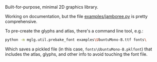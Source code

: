 Built-for-purpose, minimal 2D graphics library.

Working on documentation, but the file [examples/jamboree.py](https://github.com/aforren1/mglg/blob/master/examples/jamboree.py) is pretty comprehensive.

To pre-create the glyphs and atlas, there's a command line tool, e.g.:

```bash
python -m mglg.util.prebake_font examples\UbuntuMono-B.ttf fonts\
```

Which saves a pickled file (in this case, `fonts\UbuntuMono-B.pklfont`) that includes the atlas, glyphs, and other info to avoid touching the font file.
